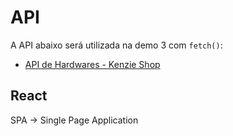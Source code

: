 # API

A API abaixo será utilizada na demo 3 com `fetch()`:

- [API de Hardwares - Kenzie Shop](https://hardware-fake-api.onrender.com/api/hardwares)

## React

SPA -> Single Page Application
